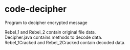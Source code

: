 # code-decipher
Program to decipher encrypted message

Rebel_1 and Rebel_2 contain original file data. <br />
Decipher.java contains methods to decode data. <br />
Rebel_1Cracked and Rebel_2Cracked contain decoded data. 
